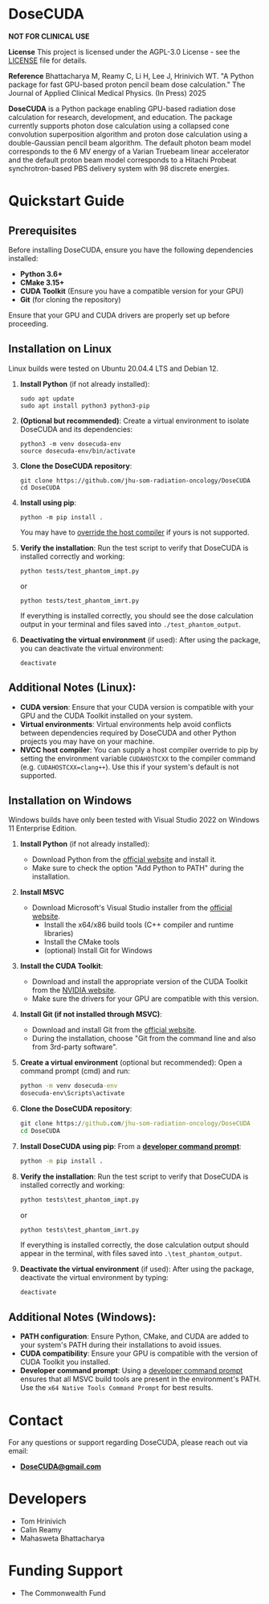 # DoseCUDA

**NOT FOR CLINICAL USE**

**License**
This project is licensed under the AGPL-3.0 License - see the [LICENSE](LICENSE) file for details.

**Reference**
Bhattacharya M, Reamy C, Li H, Lee J, Hrinivich WT. "A Python package for fast GPU-based proton pencil beam dose calculation." The Journal of Applied Clinical Medical Physics. (In Press) 2025

**DoseCUDA** is a Python package enabling GPU-based radiation dose calculation for research, development, and education. The package currently supports photon dose calculation using a collapsed cone convolution superposition algorithm and proton dose calculation using a double-Gaussian pencil beam algorithm. The default photon beam model corresponds to the 6 MV energy of a Varian Truebeam linear accelerator and the default proton beam model corresponds to a Hitachi Probeat synchrotron-based PBS delivery system with 98 discrete energies.

# Quickstart Guide

## Prerequisites
Before installing DoseCUDA, ensure you have the following dependencies installed:
- **Python 3.6+**
- **CMake 3.15+**
- **CUDA Toolkit** (Ensure you have a compatible version for your GPU)
- **Git** (for cloning the repository)

Ensure that your GPU and CUDA drivers are properly set up before proceeding.

## Installation on Linux

Linux builds were tested on Ubuntu 20.04.4 LTS and Debian 12.

1. **Install Python** (if not already installed):
   ```
   sudo apt update
   sudo apt install python3 python3-pip
   ```
   
2. **(Optional but recommended)**: Create a virtual environment to isolate DoseCUDA and its dependencies:
   ```
   python3 -m venv dosecuda-env
   source dosecuda-env/bin/activate
   ```

3. **Clone the DoseCUDA repository**:
   ```
   git clone https://github.com/jhu-som-radiation-oncology/DoseCUDA
   cd DoseCUDA
   ```

4. **Install using pip**:
   ```
   python -m pip install .
   ```
   You may have to [override the host compiler](#additional-notes-linux) if yours is not supported.

5. **Verify the installation**:
   Run the test script to verify that DoseCUDA is installed correctly and working:
   ```
   python tests/test_phantom_impt.py
   ```
   or
   ```
   python tests/test_phantom_imrt.py
   ```

   If everything is installed correctly, you should see the dose calculation output in your terminal and files saved into `./test_phantom_output`.


6. **Deactivating the virtual environment** (if used):
   After using the package, you can deactivate the virtual environment:
   ```
   deactivate
   ```

## Additional Notes (Linux):
- **CUDA version**: Ensure that your CUDA version is compatible with your GPU and the CUDA Toolkit installed on your system.
- **Virtual environments**: Virtual environments help avoid conflicts between dependencies required by DoseCUDA and other Python projects you may have on your machine.
- **NVCC host compiler**: You can supply a host compiler override to pip by setting the environment variable `CUDAHOSTCXX` to the compiler command (e.g. `CUDAHOSTCXX=clang++`). Use this if your system's default is not supported.

## Installation on Windows

Windows builds have only been tested with Visual Studio 2022 on Windows 11 Enterprise Edition.

1. **Install Python** (if not already installed):
   - Download Python from the [official website](https://www.python.org/downloads/) and install it.
   - Make sure to check the option "Add Python to PATH" during the installation.

2. **Install MSVC**
   - Download Microsoft's Visual Studio installer from the [official website](https://visualstudio.microsoft.com/downloads/).
      - Install the x64/x86 build tools (C++ compiler and runtime libraries)
      - Install the CMake tools
      - (optional) Install Git for Windows

3. **Install the CUDA Toolkit**:
   - Download and install the appropriate version of the CUDA Toolkit from the [NVIDIA website](https://developer.nvidia.com/cuda-toolkit).
   - Make sure the drivers for your GPU are compatible with this version.

4. **Install Git (if not installed through MSVC)**:
   - Download and install Git from the [official website](https://git-scm.com/download/win).
   - During the installation, choose "Git from the command line and also from 3rd-party software".

5. **Create a virtual environment** (optional but recommended):
   Open a command prompt (cmd) and run:
   ```cmd
   python -m venv dosecuda-env
   dosecuda-env\Scripts\activate
   ```

6. **Clone the DoseCUDA repository**:
   ```cmd
   git clone https://github.com/jhu-som-radiation-oncology/DoseCUDA
   cd DoseCUDA
   ```

7. **Install DoseCUDA using pip**:
   From a [**developer command prompt**](#additional-notes-windows):
   ```cmd
   python -m pip install .
   ```

8. **Verify the installation**:
   Run the test script to verify that DoseCUDA is installed correctly and working:
   ```cmd
   python tests\test_phantom_impt.py
   ```
   or
   ```
   python tests\test_phantom_imrt.py
   ```

   If everything is installed correctly, the dose calculation output should appear in the terminal, with files saved into `.\test_phantom_output`.

9. **Deactivate the virtual environment** (if used):
   After using the package, deactivate the virtual environment by typing:
   ```cmd
   deactivate
   ```

## Additional Notes (Windows):
- **PATH configuration**: Ensure Python, CMake, and CUDA are added to your system's PATH during their installations to avoid issues.
- **CUDA compatibility**: Ensure your GPU is compatible with the version of CUDA Toolkit you installed.
- **Developer command prompt**: Using a [developer command prompt](https://learn.microsoft.com/en-us/visualstudio/ide/reference/command-prompt-powershell) ensures that all MSVC build tools are present in the environment's PATH. Use the `x64 Native Tools Command Prompt` for best results.

# Contact

For any questions or support regarding DoseCUDA, please reach out via email:
* **DoseCUDA@gmail.com**

# Developers

* Tom Hrinivich
* Calin Reamy
* Mahasweta Bhattacharya

# Funding Support
* The Commonwealth Fund
